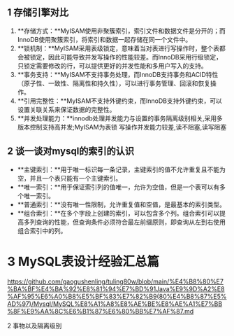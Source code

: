 ## 1 存储引擎对比

1. **存储方式：**MyISAM使用非聚簇索引，索引文件和数据文件是分开的；而InnoDB使用聚簇索引，将索引和数据一起存储在同一个文件中。
2. **锁机制：**MyISAM采用表级锁定，意味着当对表进行写操作时，整个表都会被锁定，因此可能导致并发写操作的性能较差。而InnoDB采用行级锁定，只锁定需要修改的行，可以提供更好的并发性能和多用户写入的支持。
3. **事务支持：**MyISAM不支持事务处理，而InnoDB支持事务和ACID特性（原子性、一致性、隔离性和持久性），可以进行事务管理、回滚和恢复操作。
4. **引用完整性：**MyISAM不支持外键约束，而InnoDB支持外键约束，可以设置关联关系来保证数据的完整性。
5. **并发处理能力：**innodb处理并发能力与设置的事务隔离级别相关,采用多版本控制支持高并发;MyISAM为表锁 写操作并发能力较差,读不阻塞,读写阻塞



## 2 谈一谈对mysql的索引的认识

- **主键索引：**用于唯一标识每一条记录，主键索引的值不允许重复且不能为空，并且一个表只能有一个主键索引。
- **唯一索引：**用于保证索引列的值唯一，允许为空值，但是一个表可以有多个唯一索引。
- **普通索引：**没有唯一性限制，允许重复值和空值，是最基本的索引类型。
- **组合索引：**在多个字段上创建的索引，可以包含多个列。组合索引可以提高多列查询的性能，但查询条件必须符合最左前缀原则，即查询从左到右使用组合索引中的列。



# 3 MySQL表设计经验汇总篇

https://github.com/gaogushenling/tuling80w/blob/main/%E4%B8%80%E7%BA%BF%E4%BA%92%E8%81%94%E7%BD%91Java%E9%9D%A2%E8%AF%95%E6%A0%B8%E5%BF%83%E7%82%B9(80%E4%B8%87%E5%AD%97)/Mysql/MySQL%E8%A1%A8%E8%AE%BE%E8%AE%A1%E7%BB%8F%E9%AA%8C%E6%B1%87%E6%80%BB%E7%AF%87.md



2 事物以及隔离级别